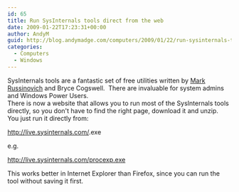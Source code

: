 ```yaml
---
id: 65
title: Run SysInternals tools direct from the web
date: 2009-01-22T17:23:31+00:00
author: AndyM
guid: http://blog.andymadge.com/computers/2009/01/22/run-sysinternals-tools-direct-from-the-web/
categories:
  - Computers
  - Windows
---
```

SysInternals tools are a fantastic set of free utilities written by <a id="ctl00_mainContentContainer_ctl03" onclick="javascript:Track('ctl00_mainContentContainer_ctl00|ctl00_mainContentContainer_ctl03',this);" href="http://blogs.technet.com/markrussinovich/about.aspx">Mark Russinovich</a> and Bryce Cogswell.  There are invaluable for system admins and Windows Power Users.  
There is now a website that allows you to run most of the SysInternals tools directly, so you don't have to find the right page, download it and unzip.  You just run it directly from:

http://live.sysinternals.com/<tool>.exe

e.g.

<a href="http://live.sysinternals.com/procexp.exe" target="_blank">http://live.sysinternals.com/procexp.exe</a>

This works better in Internet Explorer than Firefox, since you can run the tool without saving it first.
